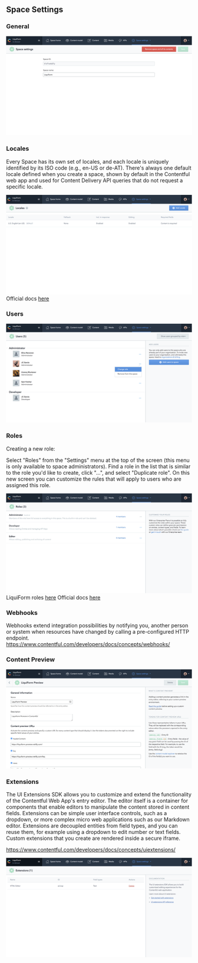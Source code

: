 ## Space Settings

### General

![Space General](./images/spaceGeneral.png)

### Locales

Every Space has its own set of locales, and each locale is uniquely identified by its ISO code (e.g., en-US or de-AT). There's always one default locale defined when you create a space, shown by default in the Contentful web app and used for Content Delivery API queries that do not request a specific locale.

![Space Locales](./images/spaceLocales.png)
Official docs [here](https://www.contentful.com/developers/docs/concepts/locales/)

### Users

![Space Users](./images/spaceUsers.png)

### Roles

Creating a new role:

Select "Roles" from the "Settings" menu at the top of the screen (this menu is only available to space administrators). Find a role in the list that is similar to the role you'd like to create, click "…", and select "Duplicate role". On this new screen you can customize the rules that will apply to users who are assigned this role.

![Space Roles](./images/spaceRoles.png)
LiquiForm roles [here](./CMS-Roles)
Official docs [here](https://www.contentful.com/r/knowledgebase/roles-and-permissions/)

### Webhooks

Webhooks extend integration possibilities by notifying you, another person or system when resources have changed by calling a pre-configured HTTP endpoint.
<https://www.contentful.com/developers/docs/concepts/webhooks/>

### Content Preview

![Space Preview](./images/spacePreview.png)

### Extensions

The UI Extensions SDK allows you to customize and extend the functionality of the Contentful Web App's entry editor. The editor itself is a container for components that enable editors to manipulate the content stored in content fields. Extensions can be simple user interface controls, such as a dropdown, or more complex micro web applications such as our Markdown editor. Extensions are decoupled entities from field types, and you can reuse them, for example using a dropdown to edit number or text fields. Custom extensions that you create are rendered inside a secure iframe.

https://www.contentful.com/developers/docs/concepts/uiextensions/

![Space Extensions](./images/spaceExtensions.png)
